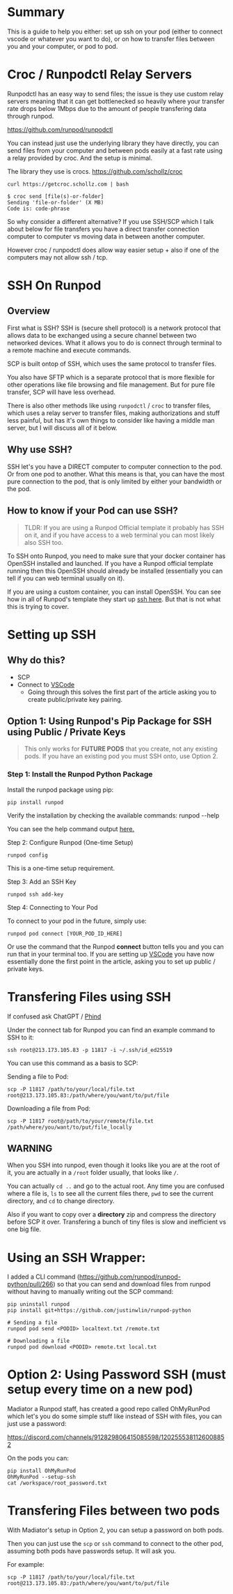 # Summary
This is a guide to help you either: set up ssh on your pod (either to connect vscode or whatever you want to do), or on how to transfer files between you and your computer, or pod to pod.

# Croc / Runpodctl Relay Servers

Runpodctl has an easy way to send files; the issue is they use custom relay servers meaning that it can get bottlenecked so heavily where your transfer rate drops below 1Mbps due to the amount of people transfering data through runpod.


https://github.com/runpod/runpodctl

You can instead just use the underlying library they have directly, you can send files from your computer and between pods easily at a fast rate using a relay provided by croc. And the setup is minimal. 

The library they use is crocs.
https://github.com/schollz/croc
```
curl https://getcroc.schollz.com | bash
```

```
$ croc send [file(s)-or-folder]
Sending 'file-or-folder' (X MB)
Code is: code-phrase
```

So why consider a different alternative? If you use SSH/SCP which I talk about below for file transfers you have a direct transfer connection computer to computer vs moving data in between another computer. 

However croc / runpodctl does allow way easier setup + also if one of the computers may not allow ssh / tcp.

# SSH On Runpod

## Overview
First what is SSH? SSH is (secure shell protocol) is a network protocol that allows data to be exchanged using a secure channel between two networked devices. What it allows you to do is connect through terminal to a remote machine and execute commands. 

SCP is built ontop of SSH, which uses the same protocol to transfer files.

You also have SFTP which is a separate protocol that is more flexible for other operations like file browsing and file management. But for pure file transfer, SCP will have less overhead. 

There is also other methods like using `runpodctl` / `croc` to transfer files, which uses a relay server to transfer files, making authorizations and stuff less painful, but has it's own things to consider like having a middle man server, but I will discuss all of it below.

## Why use SSH?

SSH let's you have a DIRECT computer to computer connection to the pod. Or from one pod to another. What this means is that, you can have the most pure connection to the pod, that is only limited by either your bandwidth or the pod.

## How to know if your Pod can use SSH?

> TLDR: If you are using a Runpod Official template it probably has SSH on it, and if you have access to a web terminal you can most likely also SSH too.

To SSH onto Runpod, you need to make sure that your docker container has OpenSSH installed and launched. If you have a Runpod official template running then this OpenSSH should already be installed (essentially you can tell if you can web terminal usually on it).

If you are using a custom container, you can install OpenSSH. You can see how in all of Runpod's template they start up [ssh here](https://github.com/runpod/containers/blob/main/container-template/start.sh). But that is not what this is trying to cover. 

# Setting up SSH

## Why do this?
- SCP
- Connect to [VSCode](https://blog.runpod.io/how-to-connect-vscode-to-runpod/)
  - Going through this solves the first part of the article asking you to create public/private key pairing.

## Option 1: Using Runpod's Pip Package for SSH using Public / Private Keys
> This only works for **FUTURE PODS** that you create, not any existing pods. If you have an existing pod you must SSH onto, use Option 2.

### Step 1: Install the Runpod Python Package
Install the runpod package using pip:
```
pip install runpod
```

Verify the installation by checking the available commands:
runpod --help

You can see the help command output [here.](https://github.com/runpod/runpod-python/blob/main/docs/cli/demos/help.gif)

Step 2: Configure Runpod (One-time Setup)

```
runpod config
```

This is a one-time setup requirement.

Step 3: Add an SSH Key
```
runpod ssh add-key
```

Step 4: Connecting to Your Pod

To connect to your pod in the future, simply use:

```
runpod pod connect [YOUR_POD_ID_HERE]
```

Or use the command that the Runpod **connect** button tells you and you can run that in your terminal too. If you are setting up [VSCode](https://blog.runpod.io/how-to-connect-vscode-to-runpod/) you have now essentially done the first point in the article, asking you to set up public / private keys.

# Transfering Files using SSH

If confused ask ChatGPT / [Phind](https://www.phind.com/search?home=true)

Under the connect tab for Runpod you can find an example command to SSH to it:
```
ssh root@213.173.105.83 -p 11817 -i ~/.ssh/id_ed25519
```

You can use this command as a basis to SCP:

Sending a file to Pod:
```
scp -P 11817 /path/to/your/local/file.txt root@213.173.105.83:/path/where/you/want/to/put/file
```

Downloading a file from Pod:
```
scp -P 11817 root@/path/to/your/remote/file.txt /path/where/you/want/to/put/file_locally
```

## WARNING
When you SSH into runpod, even though it looks like you are at the root of it, you are actually in a `/root` folder usually, that looks like `/`. 

You can actually `cd ..` and go to the actual root. Any time you are confused where a file is, `ls` to see all the current files there, `pwd` to see the current directory, and `cd` to change directory.

Also if you want to copy over a **directory** zip and compress the directory before SCP it over. Transfering a bunch of tiny files is slow and inefficient vs one big file.

# Using an SSH Wrapper:
I added a CLI command (https://github.com/runpod/runpod-python/pull/266) so that you can send and download files from runpod without having to manually writing out the SCP command:

```
pip uninstall runpod
pip install git+https://github.com/justinwlin/runpod-python

# Sending a file
runpod pod send <PODID> localtext.txt /remote.txt

# Downloading a file
runpod pod download <PODID> remote.txt local.txt
```

# Option 2: Using Password SSH (must setup every time on a new pod)
Madiator a Runpod staff, has created a good repo called OhMyRunPod which let's you do some simple stuff like instead of SSH with files, you can just use a password:

https://discord.com/channels/912829806415085598/1202555381126008852

On the pods you can:
```
pip install OhMyRunPod
OhMyRunPod --setup-ssh
cat /workspace/root_password.txt
```

# Transfering Files between two pods

With Madiator's setup in Option 2, you can setup a password on both pods.

Then you can just use the `scp` or `ssh` command to connect to the other pod, assuming both pods have passwords setup. It will ask you. 

For example:
```
scp -P 11817 /path/to/your/local/file.txt root@213.173.105.83:/path/where/you/want/to/put/file
```

